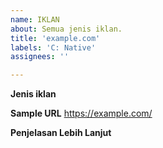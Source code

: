 ```yaml
---
name: IKLAN
about: Semua jenis iklan.
title: 'example.com'
labels: 'C: Native'
assignees: ''

---
```


**Jenis iklan**
<!--
- Banner
- Pop-up
- Lainnya
-->

**Sample URL**
https://example.com/

**Penjelasan Lebih Lanjut**
<!-- Jika diperlukan, Anda dapat menjelaskannya secara rinci atau memberikan gambar screenshot.
If needed, you can describe it in detail or provide a screenshot image. -->
